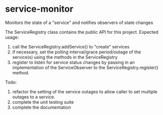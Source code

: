 # service-monitor
Monitors the state of a "service" and notifies observers of state changes

The ServiceRegistry class contains the public API for this project.
Expected usage:
  1) call the ServiceRegistry.addService() to "create" services
  2) if necessary, set the polling interval/grace period/outage of the service(s) using the methods in the ServiceRegistry
  3) register to listen for service status changes by passing in an implementation of the ServiceObserver to the ServiceRegistry.register() method.
  

Todo:
  1) refactor the setting of the service outages to allow caller to set multiple outages to a service.
  2) complete the unit testing suite 
  3) complete the documentation
  
